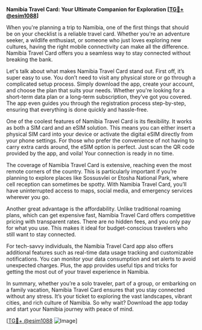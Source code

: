 **Namibia Travel Card: Your Ultimate Companion for Exploration [[TG💪+ @esim1088](https://t.me/s/esim1088)]**

When you're planning a trip to Namibia, one of the first things that should be on your checklist is a reliable travel card. Whether you're an adventure seeker, a wildlife enthusiast, or someone who just loves exploring new cultures, having the right mobile connectivity can make all the difference. Namibia Travel Card offers you a seamless way to stay connected without breaking the bank.

Let's talk about what makes Namibia Travel Card stand out. First off, it’s super easy to use. You don’t need to visit any physical store or go through a complicated setup process. Simply download the app, create your account, and choose the plan that suits your needs. Whether you're looking for a short-term data plan or a long-term subscription, they’ve got you covered. The app even guides you through the registration process step-by-step, ensuring that everything is done quickly and hassle-free.

One of the coolest features of Namibia Travel Card is its flexibility. It works as both a SIM card and an eSIM solution. This means you can either insert a physical SIM card into your device or activate the digital eSIM directly from your phone settings. For those who prefer the convenience of not having to carry extra cards around, the eSIM option is perfect. Just scan the QR code provided by the app, and voila! Your connection is ready in no time.

The coverage of Namibia Travel Card is extensive, reaching even the most remote corners of the country. This is particularly important if you’re planning to explore places like Sossusvlei or Etosha National Park, where cell reception can sometimes be spotty. With Namibia Travel Card, you’ll have uninterrupted access to maps, social media, and emergency services wherever you go.

Another great advantage is the affordability. Unlike traditional roaming plans, which can get expensive fast, Namibia Travel Card offers competitive pricing with transparent rates. There are no hidden fees, and you only pay for what you use. This makes it ideal for budget-conscious travelers who still want to stay connected.

For tech-savvy individuals, the Namibia Travel Card app also offers additional features such as real-time data usage tracking and customizable notifications. You can monitor your data consumption and set alerts to avoid unexpected charges. Plus, the app provides useful tips and tricks for getting the most out of your travel experience in Namibia.

In summary, whether you’re a solo traveler, part of a group, or embarking on a family vacation, Namibia Travel Card ensures that you stay connected without any stress. It’s your ticket to exploring the vast landscapes, vibrant cities, and rich culture of Namibia. So why wait? Download the app today and start your Namibia journey with peace of mind.

[[TG💪+ @esim1088](https://t.me/s/esim1088) ![Image](https://i.postimg.cc/Y0z9fWf4/image.png)]